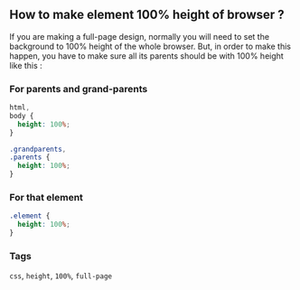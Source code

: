## How to make element 100% height of browser ?

If you are making a full-page design, normally you will need to set the background to 100% height of the whole browser. But, in order to make this happen, you have to make sure all its parents should be with 100% height like this :

### For parents and grand-parents

```css
html,
body {
  height: 100%;
}

.grandparents,
.parents {
  height: 100%;
}
```

### For that element
```css
.element {
  height: 100%;
}
```

### Tags
`css`, `height`, `100%`, `full-page`
